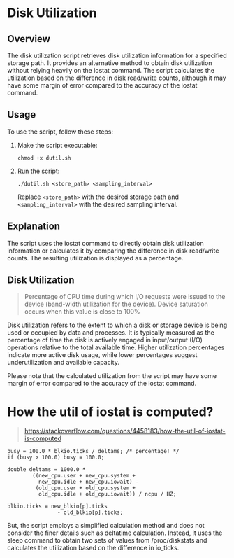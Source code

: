 # Disk Utilization

## Overview
The disk utilization script retrieves disk utilization information for a specified storage path. It provides an alternative method to obtain disk utilization without relying heavily on the iostat command. The script calculates the utilization based on the difference in disk read/write counts, although it may have some margin of error compared to the accuracy of the iostat command.

## Usage
To use the script, follow these steps:

1. Make the script executable:

   ```
   chmod +x dutil.sh
   ```

2. Run the script:

   ```
   ./dutil.sh <store_path> <sampling_interval>
   ```


   Replace `<store_path>` with the desired storage path and `<sampling_interval>` with the desired sampling interval.

## Explanation
The script uses the iostat command to directly obtain disk utilization information or calculates it by comparing the difference in disk read/write counts. The resulting utilization is displayed as a percentage.

## Disk Utilization
> Percentage of CPU time during which I/O requests were issued to the device (band-width utilization for the device). Device saturation occurs when this value is close to 100%

Disk utilization refers to the extent to which a disk or storage device is being used or occupied by data and processes. It is typically measured as the percentage of time the disk is actively engaged in input/output (I/O) operations relative to the total available time. Higher utilization percentages indicate more active disk usage, while lower percentages suggest underutilization and available capacity.

Please note that the calculated utilization from the script may have some margin of error compared to the accuracy of the iostat command.

# How the util of iostat is computed?

> https://stackoverflow.com/questions/4458183/how-the-util-of-iostat-is-computed


```
busy = 100.0 * blkio.ticks / deltams; /* percentage! */
if (busy > 100.0) busy = 100.0;
```

```
double deltams = 1000.0 *
        ((new_cpu.user + new_cpu.system +
          new_cpu.idle + new_cpu.iowait) -
         (old_cpu.user + old_cpu.system +
          old_cpu.idle + old_cpu.iowait)) / ncpu / HZ;
```

```
blkio.ticks = new_blkio[p].ticks
                - old_blkio[p].ticks;
```


But, the script employs a simplified calculation method and does not consider the finer details such as deltatime calculation. Instead, it uses the sleep command to obtain two sets of values from /proc/diskstats and calculates the utilization based on the difference in io_ticks.

